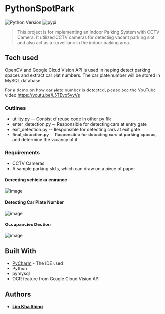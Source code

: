 # PythonSpotPark
![Python Version](https://img.shields.io/pypi/pyversions/Django.svg)
![pypi](https://img.shields.io/pypi/v/nine.svg)
> This project is for implementing an Indoor Parking System with CCTV Camera. It utilized CCTV cameras for detecting vacant parking slot and also act as a surveillanc in the indoor parking area.

## Tech used
OpenCV and Google Cloud Vision API is used in helping detect parking spaces and extract car plat numbers.
The car plate number will be stored in MySQL database.

For a demo on how car plate number is detected, please see the YouTube video 
https://youtu.be/L6TEvo5vyVs


### Outlines
* utility.py -- Consist of reuse code in other py file
* enter_detection.py -- Responsible for detecting cars at entry gate
* exit_detection.py -- Responsible for detecting cars at exit gate
* final_detection.py -- Responsible for detecting cars at parking spaces, and determine the vacancy of it

### Requirements
* CCTV Cameras 
* A sample parking slots, which can draw on a piece of paper

#### Detecting vehicle at entrance
![image](https://user-images.githubusercontent.com/30791939/54375819-ba020000-46bc-11e9-8af1-410d0aea03f4.png)

#### Detecting Car Plate Number
![image](https://user-images.githubusercontent.com/30791939/54376110-4a404500-46bd-11e9-8f6a-d1ecf4843ad7.png)

#### Occupancies Dection
![image](https://user-images.githubusercontent.com/30791939/54376034-1d8c2d80-46bd-11e9-96bf-126dfa24d5fa.png)

## Built With
* [PyCharm](https://www.jetbrains.com/pycharm/) - The IDE used
* Python
* pymysql
* OCR feature from Google Cloud Vision API 

## Authors
* [**Lim Kha Shing**](https://www.linkedin.com/in/lim-kha-shing-836a24120/)
